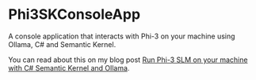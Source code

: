 # Phi3SKConsoleApp

A console application that interacts with Phi-3 on your machine using Ollama, C# and Semantic Kernel.

You can read about this on my blog post [Run Phi-3 SLM on your machine with C# Semantic Kernel and Ollama](https://laurentkempe.com/2024/05/01/run-phi-3-slm-on-your-machine-with-csharp-semantic-kernel-and-ollama/).
